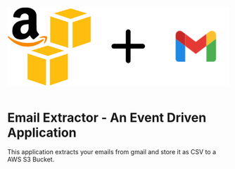 <img src="diagrams/AWS and Gmail.png" align = "center"/>

<br/>
<br/>

# Email Extractor - An Event Driven Application 
This application extracts your emails from gmail and store it as CSV to a AWS S3 Bucket.